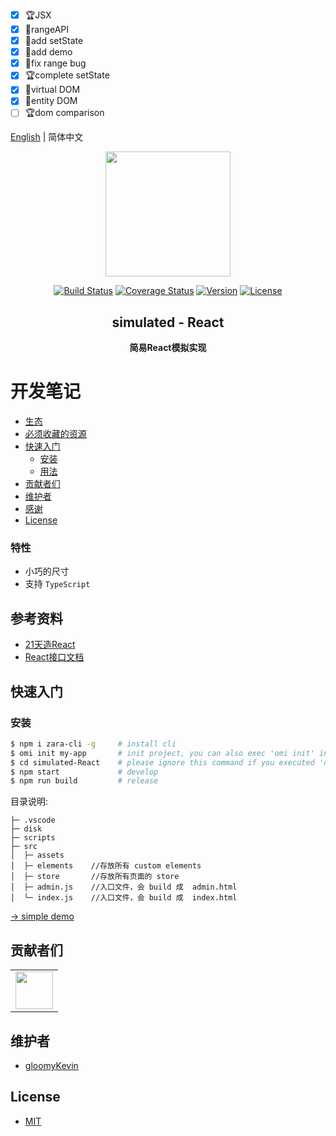 - [x] :trophy:JSX
- [x] :dart:rangeAPI
- [x] :dart:add setState
- [x] :dart:add demo
- [x] :dart:fix range bug
- [x] :trophy:complete setState
- [x] :dart:virtual DOM
- [x] :dart:entity DOM
- [ ] :trophy:dom comparison

[English](./README.EN.md) | 简体中文

<p align="center"><img width="200" src="https://ae01.alicdn.com/kf/Ue4d9024a61f64bf486ac1eebe45596daU.jpg"></p>

<p align="center">
  <a href="https://circleci.com/gh/vuejs/vue/tree/dev"><img src="https://img.shields.io/circleci/project/github/vuejs/vue/dev.svg" alt="Build Status"></a>
  <a href="https://codecov.io/github/vuejs/vue?branch=dev"><img src="https://img.shields.io/codecov/c/github/vuejs/vue/dev.svg" alt="Coverage Status"></a>
  <a href="https://www.npmjs.com/package/vue"><img src="https://img.shields.io/npm/v/vue.svg" alt="Version"></a>
  <a href="https://www.npmjs.com/package/vue"><img src="https://img.shields.io/npm/l/vue.svg" alt="License"></a>
</p>

<h2 align="center"> simulated - React </h2>
<p align="center"><b> 简易React模拟实现 </b></p>

# 开发笔记

- [生态](#生态)
- [必须收藏的资源](#必须收藏的资源)
- [快速入门](#快速入门)
  - [安装](#安装)
  - [用法](#用法)
- [贡献者们](#贡献者们)
- [维护者](#维护者)
- [感谢](#感谢)
- [License](#license)

### 特性

- 小巧的尺寸
- 支持 `TypeScript`

## 参考资料

- [21天造React](https://zhuanlan.zhihu.com/p/29869797)
- [React接口文档](https://reactjs.org/docs/implementation-notes.html)

## 快速入门

### 安装

```bash
$ npm i zara-cli -g     # install cli
$ omi init my-app       # init project, you can also exec 'omi init' in an empty folder
$ cd simulated-React    # please ignore this command if you executed 'omi init' in an empty folder
$ npm start             # develop
$ npm run build         # release
```

目录说明:

```
├─ .vscode
├─ disk
├─ scripts
├─ src
│  ├─ assets
│  ├─ elements    //存放所有 custom elements
│  ├─ store       //存放所有页面的 store
│  ├─ admin.js    //入口文件，会 build 成  admin.html
│  └─ index.js    //入口文件，会 build 成  index.html
```

[→ simple demo](https://tencent.github.io/omi/packages/omi/examples/counter/)

## 贡献者们

<table>
    <tbody>
        <tr>
            <td>
                <a target="_blank" href="https://github.com/gloomyKevin"><img width="60px" src="https://avatars1.githubusercontent.com/u/47132374?s=460&u=a4cddb370a56c1c4253607dcf5ba96b524c6a989&v=4"></a>
            </td>
        </tr>
    </tbody>
</table>

## 维护者

- [gloomyKevin](https://github.com/gloomyKevin)


## License

- [MIT](https://opensource.org/licenses/MIT)


